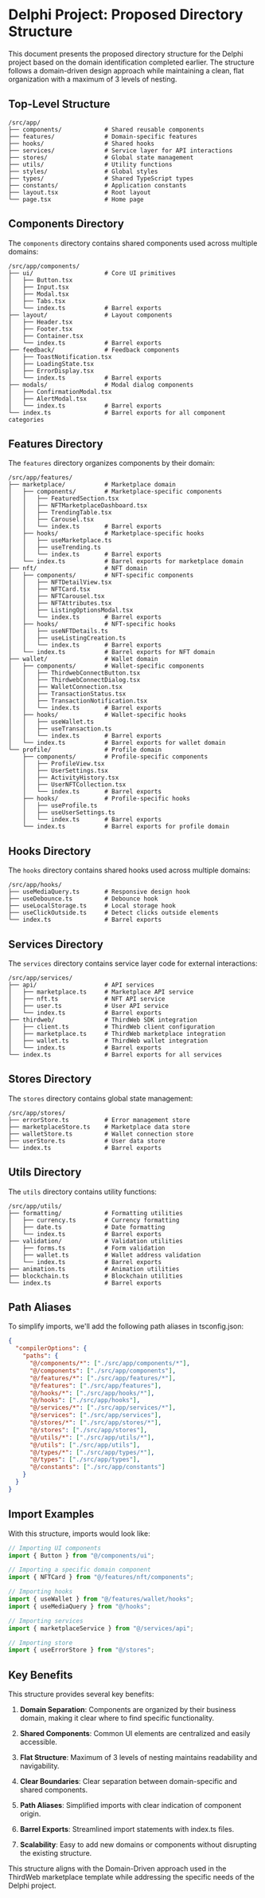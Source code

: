 # Delphi Project: Proposed Directory Structure

This document presents the proposed directory structure for the Delphi project based on the domain identification completed earlier. The structure follows a domain-driven design approach while maintaining a clean, flat organization with a maximum of 3 levels of nesting.

## Top-Level Structure

```
/src/app/
├── components/            # Shared reusable components
├── features/              # Domain-specific features
├── hooks/                 # Shared hooks
├── services/              # Service layer for API interactions
├── stores/                # Global state management
├── utils/                 # Utility functions
├── styles/                # Global styles
├── types/                 # Shared TypeScript types
├── constants/             # Application constants
├── layout.tsx             # Root layout
└── page.tsx               # Home page
```

## Components Directory

The `components` directory contains shared components used across multiple domains:

```
/src/app/components/
├── ui/                    # Core UI primitives
│   ├── Button.tsx
│   ├── Input.tsx
│   ├── Modal.tsx
│   ├── Tabs.tsx
│   └── index.ts           # Barrel exports
├── layout/                # Layout components
│   ├── Header.tsx
│   ├── Footer.tsx
│   ├── Container.tsx
│   └── index.ts           # Barrel exports
├── feedback/              # Feedback components
│   ├── ToastNotification.tsx
│   ├── LoadingState.tsx
│   ├── ErrorDisplay.tsx
│   └── index.ts           # Barrel exports
├── modals/                # Modal dialog components
│   ├── ConfirmationModal.tsx
│   ├── AlertModal.tsx
│   └── index.ts           # Barrel exports
└── index.ts               # Barrel exports for all component categories
```

## Features Directory

The `features` directory organizes components by their domain:

```
/src/app/features/
├── marketplace/           # Marketplace domain
│   ├── components/        # Marketplace-specific components
│   │   ├── FeaturedSection.tsx
│   │   ├── NFTMarketplaceDashboard.tsx
│   │   ├── TrendingTable.tsx
│   │   ├── Carousel.tsx
│   │   └── index.ts       # Barrel exports
│   ├── hooks/             # Marketplace-specific hooks
│   │   ├── useMarketplace.ts
│   │   ├── useTrending.ts
│   │   └── index.ts       # Barrel exports
│   └── index.ts           # Barrel exports for marketplace domain
├── nft/                   # NFT domain
│   ├── components/        # NFT-specific components
│   │   ├── NFTDetailView.tsx
│   │   ├── NFTCard.tsx
│   │   ├── NFTCarousel.tsx
│   │   ├── NFTAttributes.tsx
│   │   ├── ListingOptionsModal.tsx
│   │   └── index.ts       # Barrel exports
│   ├── hooks/             # NFT-specific hooks
│   │   ├── useNFTDetails.ts
│   │   ├── useListingCreation.ts
│   │   └── index.ts       # Barrel exports
│   └── index.ts           # Barrel exports for NFT domain
├── wallet/                # Wallet domain
│   ├── components/        # Wallet-specific components
│   │   ├── ThirdwebConnectButton.tsx
│   │   ├── ThirdwebConnectDialog.tsx
│   │   ├── WalletConnection.tsx
│   │   ├── TransactionStatus.tsx
│   │   ├── TransactionNotification.tsx
│   │   └── index.ts       # Barrel exports
│   ├── hooks/             # Wallet-specific hooks
│   │   ├── useWallet.ts
│   │   ├── useTransaction.ts
│   │   └── index.ts       # Barrel exports
│   └── index.ts           # Barrel exports for wallet domain
└── profile/               # Profile domain
    ├── components/        # Profile-specific components
    │   ├── ProfileView.tsx
    │   ├── UserSettings.tsx
    │   ├── ActivityHistory.tsx
    │   ├── UserNFTCollection.tsx
    │   └── index.ts       # Barrel exports
    ├── hooks/             # Profile-specific hooks
    │   ├── useProfile.ts
    │   ├── useUserSettings.ts
    │   └── index.ts       # Barrel exports
    └── index.ts           # Barrel exports for profile domain
```

## Hooks Directory

The `hooks` directory contains shared hooks used across multiple domains:

```
/src/app/hooks/
├── useMediaQuery.ts       # Responsive design hook
├── useDebounce.ts         # Debounce hook
├── useLocalStorage.ts     # Local storage hook
├── useClickOutside.ts     # Detect clicks outside elements
└── index.ts               # Barrel exports
```

## Services Directory

The `services` directory contains service layer code for external interactions:

```
/src/app/services/
├── api/                   # API services
│   ├── marketplace.ts     # Marketplace API service
│   ├── nft.ts             # NFT API service
│   ├── user.ts            # User API service
│   └── index.ts           # Barrel exports
├── thirdweb/              # ThirdWeb SDK integration
│   ├── client.ts          # ThirdWeb client configuration
│   ├── marketplace.ts     # ThirdWeb marketplace integration
│   ├── wallet.ts          # ThirdWeb wallet integration
│   └── index.ts           # Barrel exports
└── index.ts               # Barrel exports for all services
```

## Stores Directory

The `stores` directory contains global state management:

```
/src/app/stores/
├── errorStore.ts          # Error management store
├── marketplaceStore.ts    # Marketplace data store
├── walletStore.ts         # Wallet connection store
├── userStore.ts           # User data store
└── index.ts               # Barrel exports
```

## Utils Directory

The `utils` directory contains utility functions:

```
/src/app/utils/
├── formatting/            # Formatting utilities
│   ├── currency.ts        # Currency formatting
│   ├── date.ts            # Date formatting
│   └── index.ts           # Barrel exports
├── validation/            # Validation utilities
│   ├── forms.ts           # Form validation
│   ├── wallet.ts          # Wallet address validation
│   └── index.ts           # Barrel exports
├── animation.ts           # Animation utilities
├── blockchain.ts          # Blockchain utilities
└── index.ts               # Barrel exports
```

## Path Aliases

To simplify imports, we'll add the following path aliases in tsconfig.json:

```json
{
  "compilerOptions": {
    "paths": {
      "@/components/*": ["./src/app/components/*"],
      "@/components": ["./src/app/components"],
      "@/features/*": ["./src/app/features/*"],
      "@/features": ["./src/app/features"],
      "@/hooks/*": ["./src/app/hooks/*"],
      "@/hooks": ["./src/app/hooks"],
      "@/services/*": ["./src/app/services/*"],
      "@/services": ["./src/app/services"],
      "@/stores/*": ["./src/app/stores/*"],
      "@/stores": ["./src/app/stores"],
      "@/utils/*": ["./src/app/utils/*"],
      "@/utils": ["./src/app/utils"],
      "@/types/*": ["./src/app/types/*"],
      "@/types": ["./src/app/types"],
      "@/constants": ["./src/app/constants"]
    }
  }
}
```

## Import Examples

With this structure, imports would look like:

```typescript
// Importing UI components
import { Button } from "@/components/ui";

// Importing a specific domain component
import { NFTCard } from "@/features/nft/components";

// Importing hooks
import { useWallet } from "@/features/wallet/hooks";
import { useMediaQuery } from "@/hooks";

// Importing services
import { marketplaceService } from "@/services/api";

// Importing store
import { useErrorStore } from "@/stores";
```

## Key Benefits

This structure provides several key benefits:

1. **Domain Separation**: Components are organized by their business domain, making it clear where to find specific functionality.

2. **Shared Components**: Common UI elements are centralized and easily accessible.

3. **Flat Structure**: Maximum of 3 levels of nesting maintains readability and navigability.

4. **Clear Boundaries**: Clear separation between domain-specific and shared components.

5. **Path Aliases**: Simplified imports with clear indication of component origin.

6. **Barrel Exports**: Streamlined import statements with index.ts files.

7. **Scalability**: Easy to add new domains or components without disrupting the existing structure.

This structure aligns with the Domain-Driven approach used in the ThirdWeb marketplace template while addressing the specific needs of the Delphi project. 